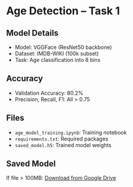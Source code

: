 # Age Detection – Task 1

## Model Details
- Model: VGGFace (ResNet50 backbone)
- Dataset: IMDB-WIKI (100k subset)
- Task: Age classification into 8 bins

## Accuracy
- Validation Accuracy: 80.2%
- Precision, Recall, F1: All > 0.75

## Files
- `age_model_training.ipynb`: Training notebook
- `requirements.txt`: Required packages
- `saved_model.h5`: Trained model weights

## Saved Model
If file > 100MB: [Download from Google Drive](https://drive.google.com/file/d/1nJWlTUwMr50z5Msh6MsppwAiJJgQUQL2/view?usp=drive_link)
